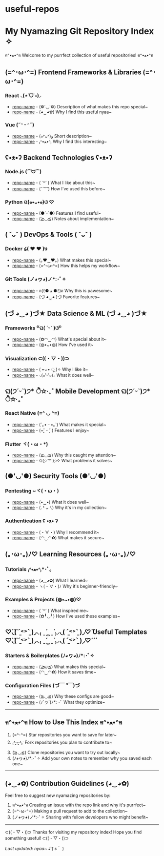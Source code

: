 # useful-repos
# My Nyamazing Git Repository Index ✧

ฅ^•ﻌ•^ฅ Welcome to my purrfect collection of useful repositories! ฅ^•ﻌ•^ฅ

## (=^･ω･^=) Frontend Frameworks & Libraries (=^･ω･^=)

### React ⸜(⋆˙ᗜ˙⋆)⸝
- [repo-name](repo-link) - (❁´◡`❁) Description of what makes this repo special~
- [repo-name](repo-link) - (◕‿◕✿) Why I find this useful nyaa~

### Vue (˶ᵔ ᵕ ᵔ˶)
- [repo-name](repo-link) - (๑˃ᴗ˂)ﻭ Short description~
- [repo-name](repo-link) - ₍ᐢ•ﻌ•ᐢ₎ Why I find this interesting~

## ʕ•ᴥ•ʔ Backend Technologies ʕ•ᴥ•ʔ

### Node.js (⁀ᗢ⁀)
- [repo-name](repo-link) - ( ˙꒳​˙ ) What I like about this~
- [repo-name](repo-link) - (*˘︶˘*) How I've used this before~

### Python ପ(๑•ᴗ•๑)ଓ ♡
- [repo-name](repo-link) - (●ˊᵕˋ●) Features I find useful~
- [repo-name](repo-link) - (≧◡≦) Notes about implementation~

## ( ˘ᴗ˘ ) DevOps & Tools ( ˘ᴗ˘ )

### Docker ໒( ♥ ♥ )७
- [repo-name](repo-link) - (｡♥‿♥｡) What makes this special~
- [repo-name](repo-link) - (=^-ω-^=) How this helps my workflow~

### Git Tools (ノ◕ヮ◕)ノ*:･ﾟ✧
- [repo-name](repo-link) - ฅ(ﾐ⚈ ﻌ ⚈ﾐ)ฅ Why this is pawesome~
- [repo-name](repo-link) - (づ ◕‿◕ )づ Favorite features~

## (づ ◕‿◕ )づ★ Data Science & ML (づ ◕‿◕ )づ★

### Frameworks ⁽⁽ଘ( ˊᵕˋ )ଓ⁾⁾
- [repo-name](repo-link) - (✿◠‿◠) What's special about it~
- [repo-name](repo-link) - (◍•ᴗ•◍) How I've used it~

### Visualization ⊂((・▽・))⊃
- [repo-name](repo-link) - ( •⌄• ू )✧ Why I like it~
- [repo-name](repo-link) - ⸜(๑'ᵕ'๑)⸝ What it does well~

## ଘ(੭ˊᵕˋ)੭* ੈ✩‧₊˚ Mobile Development ଘ(੭ˊᵕˋ)੭* ੈ✩‧₊˚

### React Native (=^ ◡ ^=)
- [repo-name](repo-link) - (´｡• ᵕ •｡`) What makes it special~
- [repo-name](repo-link) - (⑅˘͈ ᵕ ˘͈ ) Features I enjoy~

### Flutter ヾ(・ω・*)
- [repo-name](repo-link) - (≧◡≦) Why this caught my attention~
- [repo-name](repo-link) - ଘ(੭ˊ꒳​ˋ)੭✧ What problems it solves~

## (●'◡'●) Security Tools (●'◡'●)

### Pentesting ~ヾ(・ω・)
- [repo-name](repo-link) - (•‿•) What it does well~
- [repo-name](repo-link) - (. ❛ ᴗ ❛.) Why it's in my collection~

### Authentication ʕ •ᴥ• ʔ
- [repo-name](repo-link) - (・∀・) Why I recommend it~
- [repo-name](repo-link) - (◠‿◠✿) What makes it secure~

## (｡･ω･｡)ﾉ♡ Learning Resources (｡･ω･｡)ﾉ♡

### Tutorials ₍ᐢ•ﻌ•ᐢ₎*･ﾟ｡
- [repo-name](repo-link) - (◕‿◕✿) What I learned~
- [repo-name](repo-link) - ヽ(・∀・)ﾉ Why it's beginner-friendly~

### Examples & Projects (◍•ᴗ•◍)♡
- [repo-name](repo-link) - ( ˙꒳˙ ) What inspired me~
- [repo-name](repo-link) - (✿╹◡╹) How I've used these examples~

## ♡⃛◟( ˊ̱˂˃ˋ̱ )◞⸜₍ ˍ́˱˲ˍ̀ ₎⸝◟( ˊ̱˂˃ˋ̱ )◞♡⃛ Useful Templates ♡⃛◟( ˊ̱˂˃ˋ̱ )◞⸜₍ ˍ́˱˲ˍ̀ ₎⸝◟( ˊ̱˂˃ˋ̱ )◞♡⃛

### Starters & Boilerplates (ﾉ◕ヮ◕)ﾉ*:･ﾟ✧
- [repo-name](repo-link) - (*≧ω≦*) What makes this special~
- [repo-name](repo-link) - (◠‿◠✿) How it saves time~

### Configuration Files (づ￣ ³￣)づ
- [repo-name](repo-link) - (≧◡≦) Why these configs are good~
- [repo-name](repo-link) - (ﾉ´ヮ`)ﾉ*: ･ﾟ What they optimize~

---

## ฅ^•ﻌ•^ฅ How to Use This Index ฅ^•ﻌ•^ฅ

1. (=^･^=) Star repositories you want to save for later~
2. ₍˄·͈༝·͈˄₎ᐝ Fork repositories you plan to contribute to~
3. (≧◡≦) Clone repositories you want to try out locally~
4. (ﾉ◕ヮ◕)ﾉ*:･ﾟ✧ Add your own notes to remember why you saved each one~

---

## (◕‿◕✿) Contribution Guidelines (◕‿◕✿)

Feel free to suggest new nyamazing repositories by:

1. ฅ^•ﻌ•^ฅ Creating an issue with the repo link and why it's purrfect~
2. (=^･ω･^=) Making a pull request to add to the collection~
3. (ノ◕ヮ◕)ノ*:･ﾟ✧ Sharing with fellow developers who might benefit~

---

⊂((・▽・))⊃ Thanks for visiting my repository index! Hope you find something useful! ⊂((・▽・))⊃

*Last updated: nyaa~* ♪(´ε｀ )
